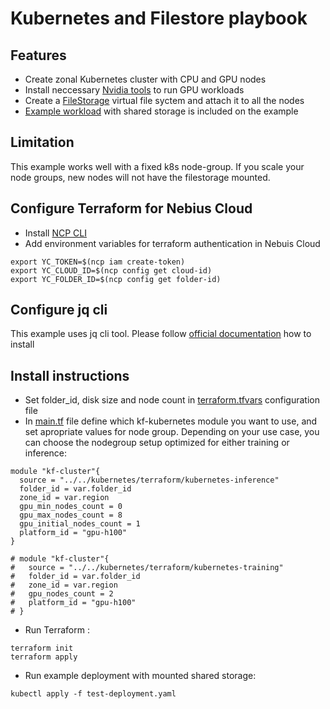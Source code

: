 # Kubernetes and Filestore playbook

## Features

- Create zonal Kubernetes cluster with CPU and GPU nodes
- Install neccessary [Nvidia tools](https://github.com/NVIDIA/gpu-operator) to run GPU workloads
- Create a [FileStorage](https://nebius.ai/docs/compute/concepts/filesystem) virtual file syсtem and attach it to all the nodes
- [Example workload](./test-deployment.yaml) with shared storage is included on the example


## Limitation

This example works well with a fixed k8s node-group. If you scale your node groups, new nodes will not have the filestorage mounted.

## Configure Terraform for Nebius Cloud

- Install [NCP CLI](https://nebius.ai/docs/cli/quickstart)
- Add environment variables for terraform authentication in Nebuis Cloud

```
export YC_TOKEN=$(ncp iam create-token)
export YC_CLOUD_ID=$(ncp config get cloud-id)
export YC_FOLDER_ID=$(ncp config get folder-id)
```

## Configure jq cli

This example uses jq cli tool. Please follow [official documentation](https://jqlang.github.io/jq/download/) how to install

## Install instructions

- Set folder_id, disk size and node count in [terraform.tfvars](./terraform/terraform.tfvars) configuration file
- In [main.tf](./terraform/main.tf) file define which kf-kubernetes module you want to use, and set apropriate values for node group.
  Depending on your use case, you can choose the nodegroup setup optimized for either training or inference:

```
module "kf-cluster"{
  source = "../../kubernetes/terraform/kubernetes-inference"
  folder_id = var.folder_id
  zone_id = var.region
  gpu_min_nodes_count = 0
  gpu_max_nodes_count = 8
  gpu_initial_nodes_count = 1
  platform_id = "gpu-h100"
}

# module "kf-cluster"{
#   source = "../../kubernetes/terraform/kubernetes-training"
#   folder_id = var.folder_id
#   zone_id = var.region
#   gpu_nodes_count = 2
#   platform_id = "gpu-h100"
# }
```

- Run Terraform :

```
terraform init
terraform apply
```

- Run example deployment with mounted shared storage: 

```
kubectl apply -f test-deployment.yaml
```
